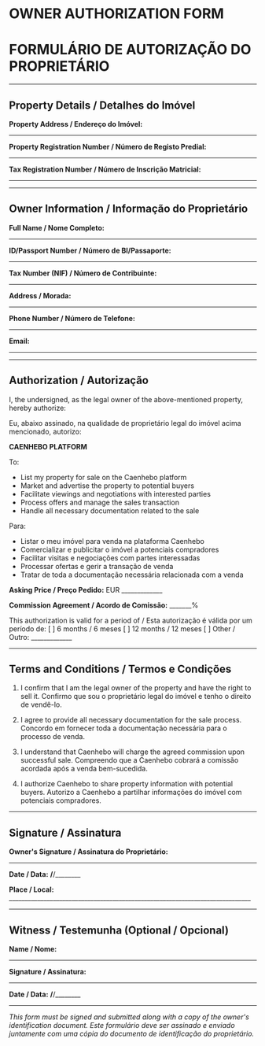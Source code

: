 # OWNER AUTHORIZATION FORM
# FORMULÁRIO DE AUTORIZAÇÃO DO PROPRIETÁRIO

---

## Property Details / Detalhes do Imóvel

**Property Address / Endereço do Imóvel:**
_____________________________________________________________________________

**Property Registration Number / Número de Registo Predial:**
_____________________________________________________________________________

**Tax Registration Number / Número de Inscrição Matricial:**
_____________________________________________________________________________

---

## Owner Information / Informação do Proprietário

**Full Name / Nome Completo:**
_____________________________________________________________________________

**ID/Passport Number / Número de BI/Passaporte:**
_____________________________________________________________________________

**Tax Number (NIF) / Número de Contribuinte:**
_____________________________________________________________________________

**Address / Morada:**
_____________________________________________________________________________

**Phone Number / Número de Telefone:**
_____________________________________________________________________________

**Email:**
_____________________________________________________________________________

---

## Authorization / Autorização

I, the undersigned, as the legal owner of the above-mentioned property, hereby authorize:

Eu, abaixo assinado, na qualidade de proprietário legal do imóvel acima mencionado, autorizo:

**CAENHEBO PLATFORM**

To:
- List my property for sale on the Caenhebo platform
- Market and advertise the property to potential buyers
- Facilitate viewings and negotiations with interested parties
- Process offers and manage the sales transaction
- Handle all necessary documentation related to the sale

Para:
- Listar o meu imóvel para venda na plataforma Caenhebo
- Comercializar e publicitar o imóvel a potenciais compradores
- Facilitar visitas e negociações com partes interessadas
- Processar ofertas e gerir a transação de venda
- Tratar de toda a documentação necessária relacionada com a venda

**Asking Price / Preço Pedido:** EUR _____________

**Commission Agreement / Acordo de Comissão:** _______%

This authorization is valid for a period of / Esta autorização é válida por um período de:
[ ] 6 months / 6 meses
[ ] 12 months / 12 meses
[ ] Other / Outro: _____________

---

## Terms and Conditions / Termos e Condições

1. I confirm that I am the legal owner of the property and have the right to sell it.
   Confirmo que sou o proprietário legal do imóvel e tenho o direito de vendê-lo.

2. I agree to provide all necessary documentation for the sale process.
   Concordo em fornecer toda a documentação necessária para o processo de venda.

3. I understand that Caenhebo will charge the agreed commission upon successful sale.
   Compreendo que a Caenhebo cobrará a comissão acordada após a venda bem-sucedida.

4. I authorize Caenhebo to share property information with potential buyers.
   Autorizo a Caenhebo a partilhar informações do imóvel com potenciais compradores.

---

## Signature / Assinatura

**Owner's Signature / Assinatura do Proprietário:**
_____________________________________________________________________________

**Date / Data:** ____/____/________

**Place / Local:** _____________________________________________________________________________

---

## Witness / Testemunha (Optional / Opcional)

**Name / Nome:**
_____________________________________________________________________________

**Signature / Assinatura:**
_____________________________________________________________________________

**Date / Data:** ____/____/________

---

*This form must be signed and submitted along with a copy of the owner's identification document.*
*Este formulário deve ser assinado e enviado juntamente com uma cópia do documento de identificação do proprietário.*